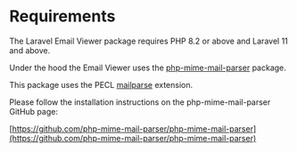 # Requirements

The Laravel Email Viewer package requires PHP 8.2 or above and Laravel 11 and above.

Under the hood the Email Viewer uses the [php-mime-mail-parser](https://github.com/php-mime-mail-parser/php-mime-mail-parser) package.

This package uses the PECL [mailparse](https://www.php.net/manual/en/book.mailparse.php) extension.

Please follow the installation instructions on the php-mime-mail-parser GitHub page:

[https://github.com/php-mime-mail-parser/php-mime-mail-parser](https://github.com/php-mime-mail-parser/php-mime-mail-parser)
